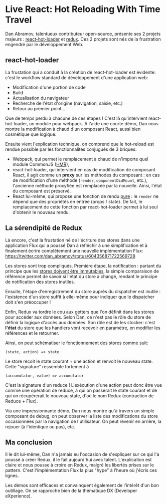# Live React: Hot Reloading With Time Travel

Dan Abramov, talentueux contributeur open-source, présente ses 2 projets majeurs : [react-hot-loader](https://github.com/gaearon/react-hot-loader) et [redux](https://github.com/gaearon/redux). Ces 2 projets sont nés de la frustration engendré par le développement Web. 

## react-hot-loader

La frustation qui a conduit à la création de react-hot-loader est évidente: c'est le workflow standard de développement d'une application web:
- Modification d'une portion de code
- Build
- Actualisation du navigateur
- Recherche de l'état d'origine (navigation, saisie, etc.)
- Retour au premier point...

Que de temps perdu à chacune de ces étapes ! C'est là qu'intervient react-hot-loader, un module pour webpack. A l'aide une courte démo, Dan nous montre la modification à chaud d'un composant React, aussi bien cosmétique que logique.

Ensuite vient l'explication technique, on comprend que le hot-reload est rendue possible par les fonctionnalités conjugués de 3 briques:
- Webpack, qui permet le remplacement à chaud de n'importe quel module CommonJS ([HMR](http://webpack.github.io/docs/hot-module-replacement.html)),
- react-hot-loader, qui intervient en cas de modification de composant React, il agit comme un **proxy** sur les méthodes du composant : en cas de modification d'une méthode (`render`, `componentDidMount`, etc.), l'ancienne méthode proxyfiée est remplacée par la nouvelle. Ainsi, l'état du composant est préservé. 
- React lui-même, qui propose une fonction de rendu [pure](https://fr.wikipedia.org/wiki/Fonction_pure) : le `render` ne dépend que des propriétés en entrée (props / state). De fait, le remplacement de cette fonction par react-hot-loader permet à lui seul d'obtenir le nouveau rendu.

## La sérendipité de Redux

Là encore, c'est la frustation né de l'écriture des stores dans une application Flux qui a poussé Dan à réfléchir à une simplification et à finalement écrire complètement une nouvelle implémentation Flux:
https://twitter.com/dan_abramov/status/604356871722569728

Les stores sont trop compliqués. Première étape, la notification : partant du principe que les [stores doivent être immutables](https://facebook.github.io/react/docs/advanced-performance.html#immutable-js-and-flux), la simple comparaison de référence permet de savoir si l'état du store a changé, rendant le principe de notification des stores inutiles.

Ensuite, l'étape d'enregistrement du store auprès du dispatcher est inutile : l'existence d'un store suffit à elle-même pour indiquer que le dispatcher doit s'en préoccuper !

Enfin, Redux va tordre le cou aux getters que l'on définit dans les stores pour accéder aux données. Selon Dan, ce n'est pas le rôle du store de définir la logique d'accès aux données. Son rôle est de les stocker: c'est **l'état** du store que les handlers vont recevoir en paramètre, en modifier les références et le retourner.

Ainsi, on peut schématiser le fonctionnement des stores comme suit: 
```
(state, action) => state
```
Le store recoit le state courant + une action et renvoit le nouveau state. Cette "signature" ressemble fortement à
```
(accumulator, value) => accumulator
```
C'est la signature d'un reduce ! L'exécution d'une action peut donc être vue comme une opération de reduce, à qui on passerait le state courant et de qui on récupérerait le nouveau state, d'où le nom Redux (contraction de Reduce + Flux).

Via une impressionnante démo, Dan nous montre qu'à travers un simple composant de debug, on peut observer la liste des modifications du store occasionnées par la navigation de l'utilisateur. On peut revenir en arrière, la rejouer (à l'identique ou pas), etc.

## Ma conclusion

Il le dit lui-même, Dan n'a jamais eu l'occasion de s'expliquer sur ce qui l'a poussé à créer Redux, il le fait aujourd'hui avec talent. L'explication est claire et nous pousse à croire en Redux, malgré les libertés prises sur le pattern. C'est l'implémentation Flux la plus "hype" à l'heure où j'écris ces lignes. 

Les démos sont efficaces et convainquent également de l'intérêt d'un bon outillage. On se rapproche bien de la thématique DX (Developer eXperience).
